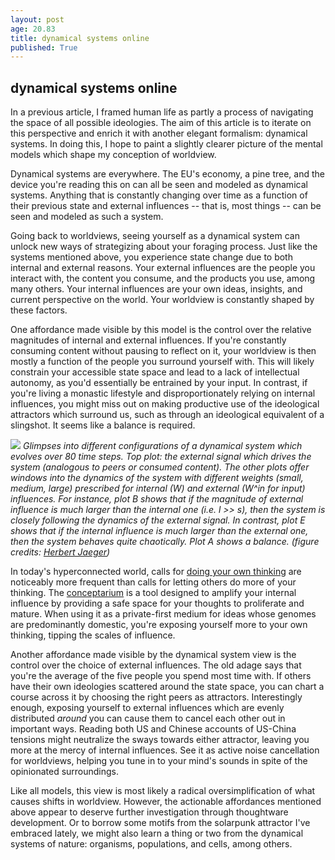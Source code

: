 ```yaml
---
layout: post
age: 20.83
title: dynamical systems online
published: True
---
```


## dynamical systems online

In a previous article, I framed human life as partly a process of navigating the space of all possible ideologies. The aim of this article is to iterate on this perspective and enrich it with another elegant formalism: dynamical systems. In doing this, I hope to paint a slightly clearer picture of the mental models which shape my conception of worldview.

Dynamical systems are everywhere. The EU's economy, a pine tree, and the device you're reading this on can all be seen and modeled as dynamical systems. Anything that is constantly changing over time as a function of their previous state and external influences -- that is, most things -- can be seen and modeled as such a system.

Going back to worldviews, seeing yourself as a dynamical system can unlock new ways of strategizing about your foraging process. Just like the systems mentioned above, you experience state change due to both internal and external reasons. Your external influences are the people you interact with, the content you consume, and the products you use, among many others. Your internal influences are your own ideas, insights, and current perspective on the world. Your worldview is constantly shaped by these factors.

One affordance made visible by this model is the control over the relative magnitudes of internal and external influences. If you're constantly consuming content without pausing to reflect on it, your worldview is then mostly a function of the people you surround yourself with. This will likely constrain your accessible state space and lead to a lack of intellectual autonomy, as you'd essentially be entrained by your input. In contrast, if you're living a monastic lifestyle and disproportionately relying on internal influences, you might miss out on making productive use of the ideological attractors which surround us, such as through an ideological equivalent of a slingshot. It seems like a balance is required.

![](/assets/img/ds.png)
_Glimpses into different configurations of a dynamical system which evolves over 80 time steps. Top plot: the external signal which drives the system (analogous to peers or consumed content). The other plots offer windows into the dynamics of the system with different weights (small, medium, large) prescribed for internal (W) and external (W^in for input) influences. For instance, plot B shows that if the magnitude of external influence is much larger than the internal one (i.e. l >> s), then the system is closely following the dynamics of the external signal. In contrast, plot E shows that if the internal influence is much larger than the external one, then the system behaves quite chaotically. Plot A shows a balance. (figure credits: [Herbert Jaeger](https://www.ai.rug.nl/minds/uploads/LN_NN_RUG.pdf?page=56))_

In today's hyperconnected world, calls for [doing your own thinking](https://notes.andymatuschak.org/Do_your_own_thinking) are noticeably more frequent than calls for letting others do more of your thinking. The [conceptarium](/thoughtware/conceptarium/) is a tool designed to amplify your internal influence by providing a safe space for your thoughts to proliferate and mature. When using it as a private-first medium for ideas whose genomes are predominantly domestic, you're exposing yourself more to your own thinking, tipping the scales of influence.

Another affordance made visible by the dynamical system view is the control over the choice of external influences. The old adage says that you're the average of the five people you spend most time with. If others have their own ideologies scattered around the state space, you can chart a course across it by choosing the right peers as attractors. Interestingly enough, exposing yourself to external influences which are evenly distributed _around_ you can cause them to cancel each other out in important ways. Reading both US and Chinese accounts of US-China tensions might neutralize the sways towards either attractor, leaving you more at the mercy of internal influences. See it as active noise cancellation for worldviews, helping you tune in to your mind's sounds in spite of the opinionated surroundings.

Like all models, this view is most likely a radical oversimplification of what causes shifts in worldview. However, the actionable affordances mentioned above appear to deserve further investigation through thoughtware development. Or to borrow some motifs from the solarpunk attractor I've embraced lately, we might also learn a thing or two from the dynamical systems of nature: organisms, populations, and cells, among others.
